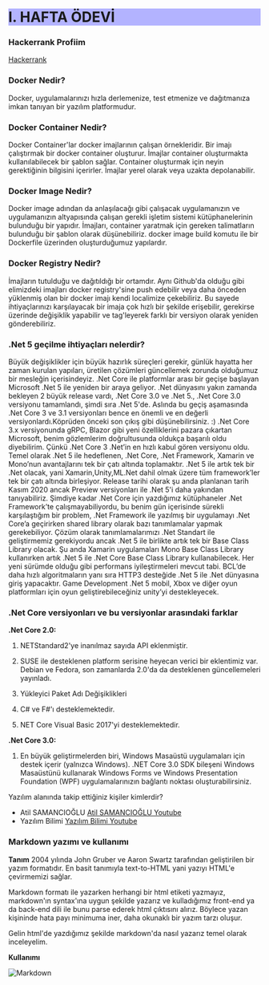 <h1 style="background-color:#b3b3ff;">I. HAFTA ÖDEVİ</h1>
<h3> Hackerrank Profiim</h3>
<a href="https://www.hackerrank.com/onur753_com" target="_blank">Hackerrank</a>

<h3>Docker Nedir?</h3>
Docker, uygulamalarınızı hızla derlemenize, test etmenize ve dağıtmanıza imkan tanıyan bir yazılım platformudur.

<h3>Docker Container Nedir?</h3>
Docker Container'lar docker imajlarının çalışan örnekleridir. Bir imajı çalıştırmak bir docker container oluşturur. İmajlar container oluşturmakta kullanılabilecek bir şablon sağlar. Container oluşturmak için neyin gerektiğinin bilgisini içerirler. İmajlar yerel olarak veya uzakta depolanabilir.

<h3>Docker Image Nedir?</h3>
Docker image adından da anlaşılacağı gibi çalışacak uygulamanızın ve uygulamanızın altyapısında çalışan gerekli işletim sistemi kütüphanelerinin bulunduğu bir yapıdır. İmajları, container yaratmak için gereken talimatların bulunduğu bir şablon olarak düşünebiliriz. docker image build komutu ile bir Dockerfile üzerinden oluşturduğumuz yapılardır.

<h3>Docker Registry Nedir?</h3>
İmajların tutulduğu ve dağıtıldığı bir ortamdır. Aynı Github'da olduğu gibi elimizdeki imajları docker registry'sine push edebilir veya daha önceden yüklenmiş olan bir docker imajı kendi localimize çekebiliriz. Bu sayede ihtiyaçlarınızı karşılayacak bir imaja çok hızlı bir şekilde erişebilir, gerekirse üzerinde değişiklik yapabilir ve tag'leyerek farklı bir versiyon olarak yeniden gönderebiliriz.


<h3>.Net 5 geçilme ihtiyaçları nelerdir?</h3>

<p>Büyük değişiklikler için büyük hazırlık süreçleri gerekir, günlük hayatta her zaman kurulan yapıları, üretilen çözümleri güncellemek zorunda olduğumuz bir mesleğin içerisindeyiz.
.Net Core ile platformlar arası bir geçişe başlayan Microsoft .Net 5 ile yeniden bir araya geliyor.
.Net dünyasını yakın zamanda bekleyen 2 büyük release vardı, .Net Core 3.0 ve .Net 5., .Net Core 3.0 versiyonu tamamlandı, şimdi sıra .Net 5'de.
Aslında bu geçiş aşamasında .Net Core 3 ve 3.1 versiyonları bence en önemli ve en değerli versiyonlardı.Köprüden önceki son çıkış gibi düşünebilirsiniz. :)
.Net Core 3.x versiyonunda gRPC, Blazor gibi yeni özelliklerini pazara çıkartan Microsoft, benim gözlemlerim doğrultusunda oldukça başarılı oldu diyebilirim. Çünkü .Net Core 3 .Net’in en hızlı kabul gören versiyonu oldu.
Temel olarak .Net 5 ile hedeflenen, .Net Core, .Net Framework, Xamarin ve Mono’nun avantajlarını tek bir çatı altında toplamaktır.
.Net 5 ile artık tek bir .Net olacak, yani Xamarin,Unity,ML.Net dahil olmak üzere tüm framework’ler tek bir çatı altında birleşiyor.
Release tarihi olarak şu anda planlanan tarih Kasım 2020 ancak Preview versiyonları ile .Net 5'i daha yakından tanıyabiliriz.
Şimdiye kadar .Net Core için yazdığımız kütüphaneler .Net Framework’te çalışmayabiliyordu, bu benim gün içerisinde sürekli karşılaştığım bir problem, .Net Framework ile yazılmış bir uygulamayı .Net Core’a geçirirken shared library olarak bazı tanımlamalar yapmak gerekebiliyor.
Çözüm olarak tanımlamalarımızı .Net Standart ile geliştirmemiz gerekiyordu ancak .Net 5 ile birlikte artık tek bir Base Class Library olacak.
Şu anda Xamarin uygulamaları Mono Base Class Library kullanırken artık .Net 5 ile .Net Core Base Class Library kullanabilecek.
Her yeni sürümde olduğu gibi performans iyileştirmeleri mevcut tabi.
BCL’de daha hızlı algoritmaların yanı sıra HTTP3 desteğide .Net 5 ile .Net dünyasına giriş yapacaktır.
Game Development
.Net 5 mobil, Xbox ve diğer oyun platformları için oyun geliştirebileceğiniz unity’yi destekleyecek.</p>


<h3>.Net Core versiyonları ve bu versiyonlar arasındaki farklar</h3>

<strong>.Net Core 2.0:</strong>

1. NETStandard2'ye inanılmaz sayıda API eklenmiştir.

2. SUSE ile desteklenen platform serisine heyecan verici bir eklentimiz var. Debian ve Fedora, son zamanlarda 2.0'da da desteklenen güncellemeleri yayınladı.

3. Yükleyici Paket Adı Değişiklikleri

4. C# ve F#'ı desteklemektedir.

5. NET Core Visual Basic 2017'yi desteklemektedir.

<strong>.Net Core 3.0:</strong>

1. En büyük geliştirmelerden biri, Windows Masaüstü uygulamaları için destek içerir (yalnızca Windows). .NET Core 3.0 SDK bileşeni Windows Masaüstünü kullanarak Windows Forms ve Windows Presentation Foundation (WPF) uygulamalarınızın bağlantı noktası oluşturabilirsiniz.


Yazılım alanında takip ettiğiniz kişiler kimlerdir?
<ul>
  <li>Atil SAMANCIOĞLU <a href="https://www.youtube.com/channel/UCnmAu7FF7LeoyTozrMVtTxQ" target="_blank">Atil SAMANCIOĞLU Youtube</a></li>
  <li>Yazılım Bilimi <a href="https://www.youtube.com/channel/UCZNZj3mkdCGJfCoKyl4bSYQ" target="_blank">Yazılım Bilimi  Youtube</a></li> 
</ul>

<h3>Markdown yazımı ve kullanımı</h3>

<strong>Tanım</strong>
2004 yılında John Gruber ve Aaron Swartz tarafından geliştirilen bir yazım formatıdır. En basit tanımıyla text-to-HTML yani yazıyı HTML'e çevirmemizi sağlar.

Markdown formatı ile yazarken herhangi bir html etiketi yazmayız, markdown'ın syntax'ına uygun şekilde yazarız ve kulladığımız front-end ya da back-end dili ile bunu parse ederek html çıktısını alırız. Böylece yazan kişininde hata payı minimuma iner, daha okunaklı bir yazım tarzı oluşur.

Gelin html'de yazdığımız şekilde markdown'da nasıl yazarız temel olarak inceleyelim.

<strong>Kullanımı</strong>

<img src="https://images.dnomia.com/ceaksan/r-markdown.jpg" alt="Markdown" title="Markdown Trendline">



